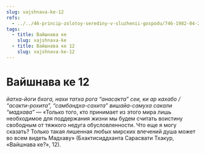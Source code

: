 ```yaml
---
slug: vajshnava-ke-12
refs:
  - ../../46-princip-zolotoy-serediny-v-sluzhenii-gospodu/746-1982-04-29-a5-podderzhivat-horoshuyu-formu-radi-maksimalnogo-sluzheniya-gospodu.md
tags:
  - title: Вайшнава ке
    slug: vajshnava-ke
  - title: Вайшнава ке 12
    slug: vajshnava-ke-12
---
```


# Вайшнава ке 12

*йатха-йоги бхога, нахи татха рога “анасакта” сеи, ки ар кахабо / “асакти-рохита”, “самбандха-сахита” вишайа-самуха сакали “мадхава”* — «Только того, кто принимает из этого мира лишь необходимое для поддержания жизни мы будем считать воистину свободным от тяжкого недуга обусловленности. Что еще я могу сказать? Только такая лишенная любых мирских влечений душа может во всем видеть Мадхаву» (Бхактисиддханта Сарасвати Тхакур, «Вайшнава ке?», 12).
